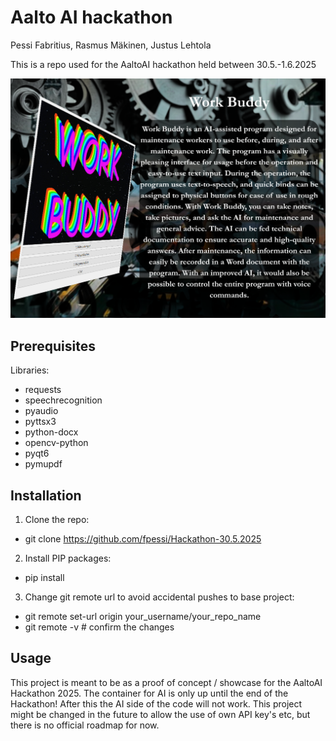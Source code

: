 # Aalto AI hackathon
Pessi Fabritius, Rasmus Mäkinen, Justus Lehtola

This is a repo used for the AaltoAI hackathon held between 30.5.-1.6.2025

![Project Image](https://github.com/fpessi/Hackathon-30.5.2025/blob/main/assets/pictures/WB_brochure.png)

## Prerequisites

Libraries:
- requests
- speechrecognition
- pyaudio
- pyttsx3
- python-docx
- opencv-python
- pyqt6
- pymupdf

## Installation
1. Clone the repo:
- git clone https://github.com/fpessi/Hackathon-30.5.2025
2. Install PIP packages: 
- pip install
3. Change git remote url to avoid accidental pushes to base project:
- git remote set-url origin your_username/your_repo_name
- git remote -v # confirm the changes


## Usage
This project is meant to be as a proof of concept / showcase for the AaltoAI Hackathon 2025.
The container for AI is only up until the end of the Hackathon! After this the AI side of the code will not work.
This project might be changed in the future to allow the use of own API key's etc, but there is no official roadmap for now.

